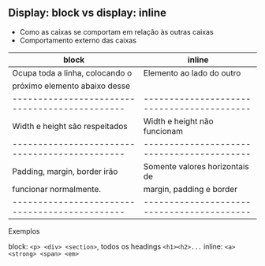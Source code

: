 ## Display: block vs display: inline

- Como as caixas se comportam em relação às outras caixas
- Comportamento externo das caixas

| **block**                                    | **inline**
|----------------------------------------------|------------------------------------------| 
| Ocupa toda a linha, colocando o              | Elemento ao lado do outro                |
| próximo elemento abaixo desse                |                                          |
|----------------------------------------------|------------------------------------------|                                             
| Width e height são respeitados               | Width e height não funcionam             |
|----------------------------------------------|------------------------------------------|                                              
| Padding, margin, border irão                 | Somente valores horizontais de           |
| funcionar normalmente.                       | margin, padding e border                 |
|----------------------------------------------|------------------------------------------|


Exemplos

block: `<p> <div> <section>`, todos os headings `<h1><h2>...`
inline: `<a> <strong> <span> <em>`